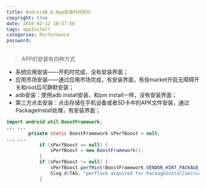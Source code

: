 ```yaml
---
title: Android8.0-App安装时间优化
copyright: true
date: 2018-02-12 10:57:56
tags: appInstall
categories: Performance
password:
---
```


> APP的安装有四种方式

<!--more-->

- 系统应用安装——开机时完成，没有安装界面；
- 应用市场安装——通过应用市场完成，有安装界面，有些market开启无障碍开关和root后可静默安装；
- adb安装：使用adb install安装，和pm install一样，没有安装界面；
- 第三方点击安装：点击存储在手机设备或者SD卡中的APK文件安装，通过PackageInstall处理，有安装界面；


``` java
import android.util.BoostFramework;
... ...
        private static BoostFramework sPerfBoost = null;
... ...
            if (sPerfBoost == null) {
                sPerfBoost = new BoostFramework();
            }
            if (sPerfBoost != null) {
                sPerfBoost.perfHint(BoostFramework.VENDOR_HINT_PACKAGE_INSTALL_BOOST, null, 6000, -1);
                Slog.d(TAG, "perflock acquired for PackageInstallService");
            }
```

